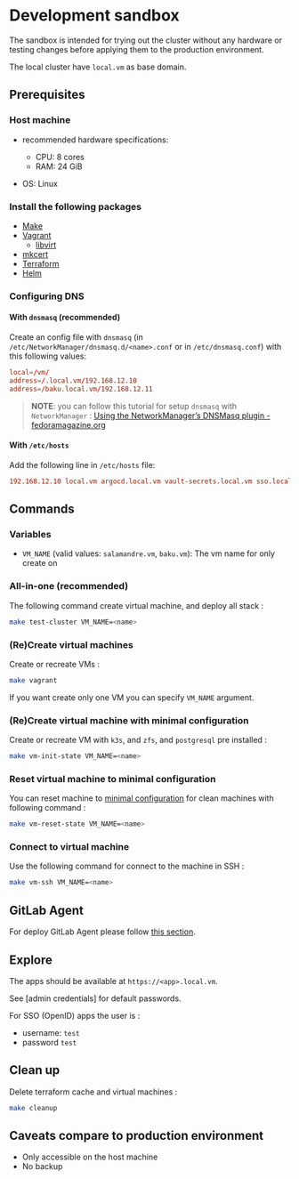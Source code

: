 # Development sandbox

The sandbox is intended for trying out the cluster without any hardware or testing changes before applying them to the
production environment.

The local cluster have `local.vm` as base domain.

## Prerequisites

### Host machine

- recommended hardware specifications:

  - CPU: 8 cores
  - RAM: 24 GiB

- OS: Linux

### Install the following packages

- [Make](https://www.gnu.org/software/make/)
- [Vagrant](https://www.vagrantup.com/)
  - [libvirt](https://libvirt.org/)
- [mkcert](https://github.com/FiloSottile/mkcert)
- [Terraform](https://www.terraform.io/)
- [Helm](https://helm.sh/)

### Configuring DNS

#### With `dnsmasq` (**recommended**)

Create an config file with `dnsmasq` (in `/etc/NetworkManager/dnsmasq.d/<name>.conf` or in `/etc/dnsmasq.conf`) with this following values:

```conf
local=/vm/
address=/.local.vm/192.168.12.10
address=/baku.local.vm/192.168.12.11
```

> **NOTE**: you can follow this tutorial for setup `dnsmasq` with `NetworkManager` : [Using the NetworkManager’s DNSMasq plugin - fedoramagazine.org](https://fedoramagazine.org/using-the-networkmanagers-dnsmasq-plugin/)

#### With `/etc/hosts`

Add the following line in `/etc/hosts` file:

```conf
192.168.12.10 local.vm argocd.local.vm vault-secrets.local.vm sso.local.vm s3.local.vm console.s3.local.vm git.local.vm
```

## Commands

### Variables

- `VM_NAME` (valid values: `salamandre.vm`, `baku.vm`): The vm name for only create on

### All-in-one (recommended)

The following command create virtual machine, and deploy all stack :

```sh
make test-cluster VM_NAME=<name>
```

### (Re)Create virtual machines

Create or recreate VMs :

```sh
make vagrant
```

If you want create only one VM you can specify `VM_NAME` argument.

### (Re)Create virtual machine with minimal configuration

Create or recreate VM with `k3s`, and `zfs`, and `postgresql` pre installed :

```sh
make vm-init-state VM_NAME=<name>
```

### Reset virtual machine to minimal configuration

You can reset machine to [minimal configuration](#recreate-virtual-machine-with-minimal-configuration) for clean
machines with following command :

```sh
make vm-reset-state VM_NAME=<name>
```

### Connect to virtual machine

Use the following command for connect to the machine in SSH :

```sh
make vm-ssh VM_NAME=<name>
```

## GitLab Agent

For deploy GitLab Agent please follow [this section](../gitlab-agent.md).

## Explore

The apps should be available at `https://<app>.local.vm`.

See [admin credentials] for default passwords.

For SSO (OpenID) apps the user is :

- username: `test`
- password `test`

## Clean up

Delete terraform cache and virtual machines :

```sh
make cleanup
```

## Caveats compare to production environment

- Only accessible on the host machine
- No backup
